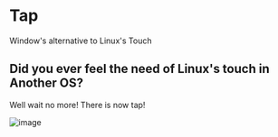 # Tap
Window's alternative to Linux's Touch

## Did you ever feel the need of Linux's touch in Another OS?

Well wait no more! There is now tap!

![image](https://github.com/user-attachments/assets/c3e35d7a-4e06-4570-81ac-4b394e5311b2)
